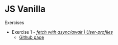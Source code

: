 # JS Vanilla

Exercises

* Exercise 1 - *[fetch with async/await | User-profiles](https://github.com/halmur/J-Svan-ilj/tree/master/user-profiles)*
  - [Github page](https://halmur.github.io/J-Svan-ilj/user-profiles/) 
